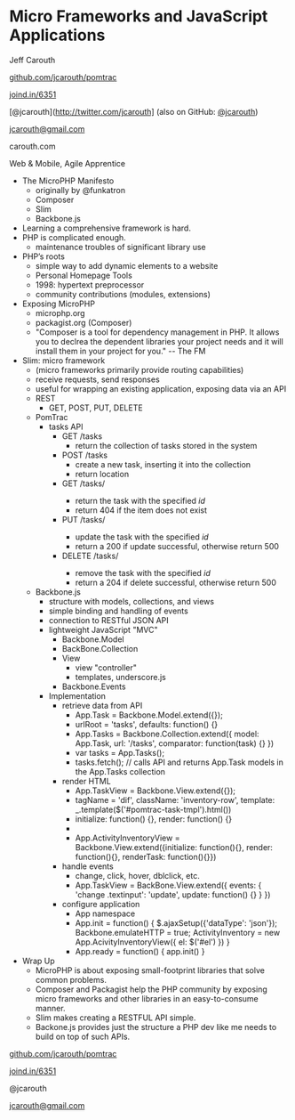 # Micro Frameworks and JavaScript Applications

Jeff Carouth

[github.com/jcarouth/pomtrac](http://gitub.com/jcarouth/pomtrac)

[joind.in/6351](http://joind.in/6351)

[@jcarouth](http://twitter.com/jcarouth] (also on GitHub: [@jcarouth](http://github.com/jcarouth))

[jcarouth@gmail.com](mailto:jcarouth@gmail.com)

carouth.com

Web & Mobile, Agile Apprentice

- The MicroPHP Manifesto
	- originally by @funkatron
	- Composer
	- Slim
	- Backbone.js
- Learning a comprehensive framework is hard.
- PHP is complicated enough.
	- maintenance troubles of significant library use
- PHP’s roots
	- simple way to add dynamic elements to a website
	- Personal Homepage Tools
	- 1998: hypertext preprocessor
	- community contributions (modules, extensions)
- Exposing MicroPHP
	- microphp.org
	- packagist.org (Composer)
	- "Composer is a tool for dependency management in PHP. It allows you to declrea the dependent libraries your project needs and it will install them in your project for you." -- The FM
- Slim: micro framework
	- (micro frameworks primarily provide routing capabilities)
	- receive requests, send responses
	- useful for wrapping an existing application, exposing data via an API
	- REST
		- GET, POST, PUT, DELETE
	- PomTrac
		- tasks API
			- GET /tasks
				- return the collection of tasks stored in the system
			- POST /tasks
				- create a new task, inserting it into the collection
				- return location
			- GET /tasks/<id>
				- return the task with the specified _id_
				- return 404 if the item does not exist
			- PUT /tasks/<id>
				- update the task with the specified _id_
				- return a 200 if update successful, otherwise return 500
			- DELETE /tasks/<id>
				- remove the task with the specified _id_
				- return a 204 if delete successful, otherwise return 500
	- Backbone.js
		- structure with models, collections, and views
		- simple binding and handling of events
		- connection to RESTful JSON API
		- lightweight JavaScript "MVC"
			- Backbone.Model
			- BackBone.Collection
			- View
				- view "controller"
				- templates, underscore.js
			- Backbone.Events
		- Implementation
			- retrieve data from API
				- App.Task = Backbone.Model.extend({});
				- urlRoot = 'tasks', defaults: function() {}
				- App.Tasks = Backbone.Collection.extend({ model: App.Task, url: '/tasks', comparator: function(task) {}  })
				- var tasks = App.Tasks();
				- tasks.fetch(); // calls API and returns App.Task models in the App.Tasks collection
			- render HTML
				- App.TaskView = Backbone.View.extend({});
				- tagName = 'dif', className: 'inventory-row', template: _.template($('#pomtrac-task-tmpl').html())
				- initialize: function() {}, render: function() {}
				- <script type="text/javascript" id="pomtrac-task-tmpl">…</script>
				- App.ActivityInventoryView = Backbone.View.extend({initialize: function(){}, render: function(){}, renderTask: function(){}})
			- handle events
				- change, click, hover, dblclick, etc.
				- App.TaskView = BackBone.View.extend({ events: { 'change .textinput': 'update', update: function() {} } })
			- configure application
				- App namespace
				- App.init = function() { $.ajaxSetup({'dataType': 'json'}); Backbone.emulateHTTP = true; ActivityInventory = new App.AcivityInventoryView({ el: $('#el') }) }
				- App.ready = function() { app.init() }
- Wrap Up
	- MicroPHP is about exposing small-footprint libraries that solve common problems.
	- Composer and Packagist help the PHP community by exposing micro frameworks and other libraries in an easy-to-consume manner.
	- Slim makes creating a RESTFUL API simple.
	- Backone.js provides just the structure a PHP dev like me needs to build on top of such APIs.

[github.com/jcarouth/pomtrac](http://gitub.com/jcarouth/pomtrac)

[joind.in/6351](http://joind.in/6351)

@jcarouth

[jcarouth@gmail.com](mailto:jcarouth@gmail.com)
